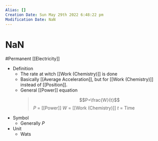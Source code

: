 ```yaml
---
Alias: []
Creation Date: Sun May 29th 2022 6:48:22 pm 
Modification Date: NaN
---
```

# NaN
#Permanent [[Electricity]]

- Definition
	- The rate at witch [[Work (Chemistry)]] is done
	- Basically [[Average Acceleration]], but for [[Work (Chemistry)]] instead of [[Position]].
	- General [[Power]] equation
	  >$$P=\frac{W}{t}$$
	  > $P$ = [[Power]]
	  > $W$ = [[Work (Chemistry)]]
	  > $t$ = Time
- Symbol
	- Generally $P$
- Unit
	- Wats